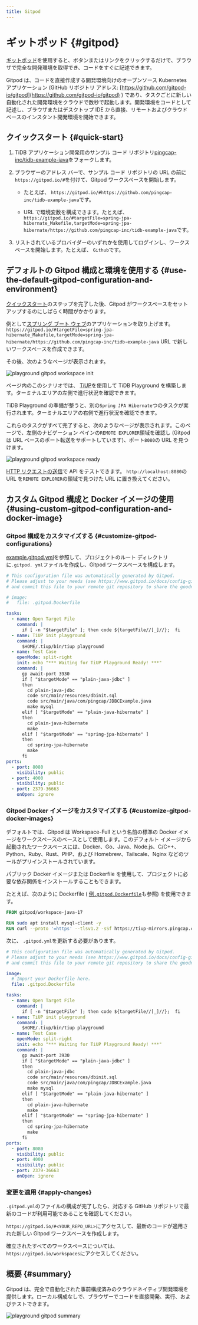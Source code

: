 ```yaml
---
title: Gitpod
---
```


<!-- markdownlint-disable MD029 -->

# ギットポッド {#gitpod}

[ギットポッド](https://www.gitpod.io/)を使用すると、ボタンまたはリンクをクリックするだけで、ブラウザで完全な開発環境を取得でき、コードをすぐに記述できます。

Gitpod は、コードを直接作成する開発環境向けのオープンソース Kubernetes アプリケーション (GitHub リポジトリ アドレス: [https://github.com/gitpod-io/gitpod](https://github.com/gitpod-io/gitpod) ) であり、タスクごとに新しい自動化された開発環境をクラウドで数秒で起動します。開発環境をコードとして記述し、ブラウザまたはデスクトップ IDE から直接、リモートおよびクラウドベースのインスタント開発環境を開始できます。

## クイックスタート {#quick-start}

1.  TiDB アプリケーション開発用のサンプル コード リポジトリ[pingcap-inc/tidb-example-java](https://github.com/pingcap-inc/tidb-example-java)をフォークします。

2.  ブラウザーのアドレス バーで、サンプル コード リポジトリの URL の前に`https://gitpod.io/#`を付けて、Gitpod ワークスペースを開始します。

    -   たとえば、 `https://gitpod.io/#https://github.com/pingcap-inc/tidb-example-java`です。

    -   URL で環境変数を構成できます。たとえば、 `https://gitpod.io/#targetFile=spring-jpa-hibernate_Makefile,targetMode=spring-jpa-hibernate/https://github.com/pingcap-inc/tidb-example-java`です。

3.  リストされているプロバイダーのいずれかを使用してログインし、ワークスペースを開始します。たとえば、 `Github`です。

## デフォルトの Gitpod 構成と環境を使用する {#use-the-default-gitpod-configuration-and-environment}

[クイックスタート](#quick-start)のステップを完了した後、Gitpod がワークスペースをセットアップするのにしばらく時間がかかります。

例として[スプリング ブート ウェブ](/develop/dev-guide-sample-application-spring-boot.md)のアプリケーションを取り上げます。 `https://gitpod.io/#targetFile=spring-jpa-hibernate_Makefile,targetMode=spring-jpa-hibernate/https://github.com/pingcap-inc/tidb-example-java` URL で新しいワークスペースを作成できます。

その後、次のようなページが表示されます。

![playground gitpod workspace init](https://download.pingcap.com/images/docs/develop/playground-gitpod-workspace-init.png)

ページ内のこのシナリオでは、 [TiUP](https://docs.pingcap.com/zh/tidb/stable/tiup-overview)を使用して TiDB Playground を構築します。ターミナルエリアの左側で進行状況を確認できます。

TiDB Playground の準備が整うと、別の`Spring JPA Hibernate`つのタスクが実行されます。ターミナルエリアの右側で進行状況を確認できます。

これらのタスクがすべて完了すると、次のようなページが表示されます。このページで、左側のナビゲーション ペインの`REMOTE EXPLORER`領域を確認し (Gitpod は URL ベースのポート転送をサポートしています)、ポート`8080`の URL を見つけます。

![playground gitpod workspace ready](https://download.pingcap.com/images/docs/develop/playground-gitpod-workspace-ready.png)

[HTTP リクエストの送信](/develop/dev-guide-sample-application-spring-boot.md#step-6-http-requests)で API をテストできます。 `http://localhost:8080`の URL を`REMOTE EXPLORER`の領域で見つけた URL に置き換えてください。

## カスタム Gitpod 構成と Docker イメージの使用 {#using-custom-gitpod-configuration-and-docker-image}

### Gitpod 構成をカスタマイズする {#customize-gitpod-configurations}

[example.gitpod.yml](https://github.com/pingcap-inc/tidb-example-java/blob/main/.gitpod.yml)を参照して、プロジェクトのルート ディレクトリに`.gitpod. yml`ファイルを作成し、Gitpod ワークスペースを構成します。

```yml
# This configuration file was automatically generated by Gitpod.
# Please adjust to your needs (see https://www.gitpod.io/docs/config-gitpod-file)
# and commit this file to your remote git repository to share the goodness with others.

# image:
#   file: .gitpod.Dockerfile

tasks:
  - name: Open Target File
    command: |
      if [ -n "$targetFile" ]; then code ${targetFile//[_]//};  fi
  - name: TiUP init playground
    command: |
      $HOME/.tiup/bin/tiup playground
  - name: Test Case
    openMode: split-right
    init: echo "*** Waiting for TiUP Playground Ready! ***"
    command: |
      gp await-port 3930
      if [ "$targetMode" == "plain-java-jdbc" ]
      then
        cd plain-java-jdbc
        code src/main/resources/dbinit.sql
        code src/main/java/com/pingcap/JDBCExample.java
        make mysql
      elif [ "$targetMode" == "plain-java-hibernate" ]
      then
        cd plain-java-hibernate
        make
      elif [ "$targetMode" == "spring-jpa-hibernate" ]
      then
        cd spring-jpa-hibernate
        make
      fi
ports:
  - port: 8080
    visibility: public
  - port: 4000
    visibility: public
  - port: 2379-36663
    onOpen: ignore
```

### Gitpod Docker イメージをカスタマイズする {#customize-gitpod-docker-images}

デフォルトでは、Gitpod は Workspace-Full という名前の標準の Docker イメージをワークスペースのベースとして使用します。このデフォルト イメージから起動されたワークスペースには、Docker、Go、Java、Node.js、C/C++、Python、Ruby、Rust、PHP、および Homebrew、Tailscale、Nginx などのツールがプリインストールされています。

パブリック Docker イメージまたは Dockerfile を使用して、プロジェクトに必要な依存関係をインストールすることもできます。

たとえば、次のように Dockerfile ( [例`.gitpod.Dockerfile`](https://github.com/pingcap-inc/tidb-example-java/blob/main/.gitpod.Dockerfile)も参照) を使用できます。

```dockerfile
FROM gitpod/workspace-java-17

RUN sudo apt install mysql-client -y
RUN curl --proto '=https' --tlsv1.2 -sSf https://tiup-mirrors.pingcap.com/install.sh | sh
```

次に、 `.gitpod.yml`を更新する必要があります。

```yml
# This configuration file was automatically generated by Gitpod.
# Please adjust to your needs (see https://www.gitpod.io/docs/config-gitpod-file)
# and commit this file to your remote git repository to share the goodness with others.

image:
  # Import your Dockerfile here.
  file: .gitpod.Dockerfile

tasks:
  - name: Open Target File
    command: |
      if [ -n "$targetFile" ]; then code ${targetFile//[_]//};  fi
  - name: TiUP init playground
    command: |
      $HOME/.tiup/bin/tiup playground
  - name: Test Case
    openMode: split-right
    init: echo "*** Waiting for TiUP Playground Ready! ***"
    command: |
      gp await-port 3930
      if [ "$targetMode" == "plain-java-jdbc" ]
      then
        cd plain-java-jdbc
        code src/main/resources/dbinit.sql
        code src/main/java/com/pingcap/JDBCExample.java
        make mysql
      elif [ "$targetMode" == "plain-java-hibernate" ]
      then
        cd plain-java-hibernate
        make
      elif [ "$targetMode" == "spring-jpa-hibernate" ]
      then
        cd spring-jpa-hibernate
        make
      fi
ports:
  - port: 8080
    visibility: public
  - port: 4000
    visibility: public
  - port: 2379-36663
    onOpen: ignore
```

### 変更を適用 {#apply-changes}

`.gitpod.yml`のファイルの構成が完了したら、対応する GitHub リポジトリで最新のコードが利用可能であることを確認してください。

`https://gitpod.io/#<YOUR_REPO_URL>`にアクセスして、最新のコードが適用された新しい Gitpod ワークスペースを作成します。

確立されたすべてのワークスペースについては、 `https://gitpod.io/workspaces`にアクセスしてください。

## 概要 {#summary}

Gitpod は、完全で自動化された事前構成済みのクラウドネイティブ開発環境を提供します。ローカル構成なしで、ブラウザーでコードを直接開発、実行、およびテストできます。

![playground gitpod summary](https://download.pingcap.com/images/docs/develop/playground-gitpod-summary.png)

